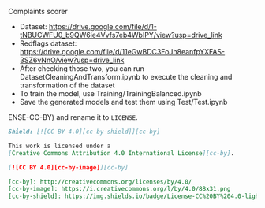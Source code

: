 Complaints scorer

- Dataset: https://drive.google.com/file/d/1-tNBUCWFU0_b9QW6ie4Vvfs7eb4WbIPY/view?usp=drive_link
- Redflags dataset: https://drive.google.com/file/d/11eGwBDC3FoJh8eanfpYXFAS-3SZ6vNnO/view?usp=drive_link
- After checking those two, you can run DatasetCleaningAndTransform.ipynb to execute the cleaning and transformation of the dataset
- To train the model, use Training/TrainingBalanced.ipynb
- Save the generated models and test them using Test/Test.ipynb

ENSE-CC-BY) and rename it to `LICENSE`.

```markdown
Shield: [![CC BY 4.0][cc-by-shield]][cc-by]

This work is licensed under a
[Creative Commons Attribution 4.0 International License][cc-by].

[![CC BY 4.0][cc-by-image]][cc-by]

[cc-by]: http://creativecommons.org/licenses/by/4.0/
[cc-by-image]: https://i.creativecommons.org/l/by/4.0/88x31.png
[cc-by-shield]: https://img.shields.io/badge/License-CC%20BY%204.0-lightgrey.svg
```
